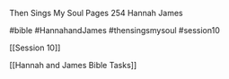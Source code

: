 Then Sings My Soul
Pages 254
Hannah
James

#bible #HannahandJames #thensingsmysoul #session10

[[Session 10]]

[[Hannah and James Bible Tasks]]
